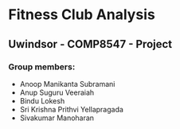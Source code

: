 # Fitness Club Analysis
## Uwindsor - COMP8547 - Project


### Group members:
* Anoop Manikanta Subramani
* Anup Suguru Veeraiah
* Bindu Lokesh
* Sri Krishna Prithvi Yellapragada
* Sivakumar Manoharan
